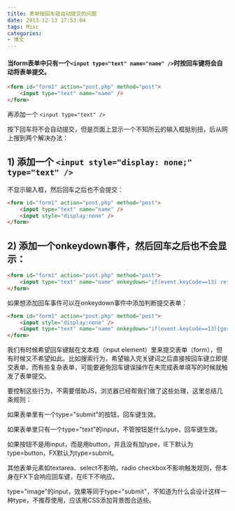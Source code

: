 ```yaml
---
title: 表单按回车就自动提交的问题
date: 2013-12-13 17:53:04
tags: Misc
categories:
- 博文
---
```

#### 当form表单中只有一个`<input type="text" name="name" />`时按回车键将会自动将表单提交。
```html
<form id="form1" action="post.php" method="post">   
    <input type="text" name="name" />   
</form>
```
再添加一个 `<input type="text" />`
<p>按下回车将不会自动提交，但是页面上显示一个不知所云的输入框挺别扭，后从网上搜到两个解决办法：</p>

## 1) 添加一个 `<input style="display: none;" type="text" />`
不显示输入框，然后回车之后也不会提交：
```html
<form id="form1" action="post.php" method="post">   
    <input type="text" name="name" />   
    <input style="display:none" />   
</form>
```

## 2) 添加一个onkeydown事件，然后回车之后也不会显示：
```html
<form id="form1" action="post.php" method="post">   
    <input type="text" name="name" onkeydown="if(event.keyCode==13) return false;"/>   
</form>
```
如果想添加回车事件可以在onkeydown事件中添加判断提交表单：
```html
<form id="form1" action="post.php" method="post">   
    <input style="display:none" />   
    <input type="text" name="name" onkeydown="if(event.keyCode==13){gosubmit();}" />   
</form>
```
我们有时候希望回车键敲在文本框（input element）里来提交表单（form），但有时候又不希望如此。比如搜索行为，希望输入完关键词之后直接按回车键立即提交表单，而有些复杂表单，可能要避免回车键误操作在未完成表单填写的时候就触发了表单提交。
<p>要控制这些行为，不需要借助JS，浏览器已经帮我们做了这些处理，这里总结几条规则：</p>
<p>如果表单里有一个type="submit"的按钮，回车键生效。</p>
<p>如果表单里只有一个type="text"的input，不管按钮是什么type，回车键生效。</p>
<p>如果按钮不是用input，而是用button，并且没有加type，IE下默认为type=button，FX默认为type=submit。</p>
<p>其他表单元素如textarea、select不影响，radio checkbox不影响触发规则，但本身在FX下会响应回车键，在IE下不响应。</p>
<p>type="image"的input，效果等同于type="submit"，不知道为什么会设计这样一种type，不推荐使用，应该用CSS添加背景图合适些。</p>